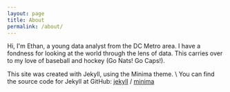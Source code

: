 ```yaml
---
layout: page
title: About
permalink: /about/
---
```


Hi, I'm Ethan, a young data analyst from the DC Metro area. I have a fondness for looking at the world through the lens of data. This carries over to my love of baseball and hockey (Go Nats! Go Caps!).



This site was created with Jekyll, using the Minima theme.
\\
You can find the source code for Jekyll at GitHub:
[jekyll][jekyll-organization] /
[minima](https://github.com/jekyll/minima)


[jekyll-organization]: https://github.com/jekyll
